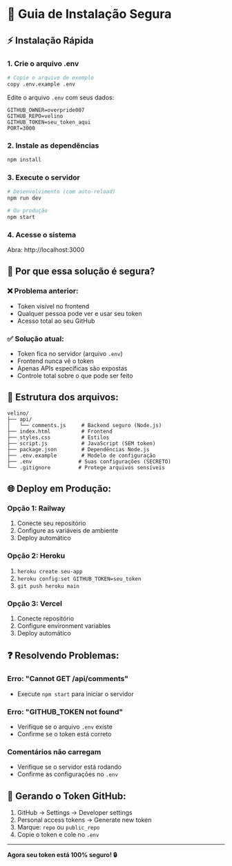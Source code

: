 # 🚀 Guia de Instalação Segura

## ⚡ Instalação Rápida

### 1. **Crie o arquivo .env**
```bash
# Copie o arquivo de exemplo
copy .env.example .env
```

Edite o arquivo `.env` com seus dados:
```env
GITHUB_OWNER=overpride007
GITHUB_REPO=velino
GITHUB_TOKEN=seu_token_aqui
PORT=3000
```

### 2. **Instale as dependências**
```bash
npm install
```

### 3. **Execute o servidor**
```bash
# Desenvolvimento (com auto-reload)
npm run dev

# Ou produção
npm start
```

### 4. **Acesse o sistema**
Abra: http://localhost:3000

## 🔐 **Por que essa solução é segura?**

### ❌ **Problema anterior:**
- Token visível no frontend
- Qualquer pessoa pode ver e usar seu token
- Acesso total ao seu GitHub

### ✅ **Solução atual:**
- Token fica no servidor (arquivo `.env`)
- Frontend nunca vê o token
- Apenas APIs específicas são expostas
- Controle total sobre o que pode ser feito

## 📁 **Estrutura dos arquivos:**

```
velino/
├── api/
│   └── comments.js     # Backend seguro (Node.js)
├── index.html          # Frontend
├── styles.css          # Estilos
├── script.js           # JavaScript (SEM token)
├── package.json        # Dependências Node.js
├── .env.example        # Modelo de configuração
├── .env               # Suas configurações (SECRETO)
└── .gitignore         # Protege arquivos sensíveis
```

## 🌐 **Deploy em Produção:**

### **Opção 1: Railway**
1. Conecte seu repositório
2. Configure as variáveis de ambiente
3. Deploy automático

### **Opção 2: Heroku**
1. `heroku create seu-app`
2. `heroku config:set GITHUB_TOKEN=seu_token`
3. `git push heroku main`

### **Opção 3: Vercel**
1. Conecte repositório
2. Configure environment variables
3. Deploy automático

## ❓ **Resolvendo Problemas:**

### **Erro: "Cannot GET /api/comments"**
- Execute `npm start` para iniciar o servidor

### **Erro: "GITHUB_TOKEN not found"**
- Verifique se o arquivo `.env` existe
- Confirme se o token está correto

### **Comentários não carregam**
- Verifique se o servidor está rodando
- Confirme as configurações no `.env`

## 🔑 **Gerando o Token GitHub:**

1. GitHub → Settings → Developer settings
2. Personal access tokens → Generate new token
3. Marque: `repo` ou `public_repo`
4. Copie o token e cole no `.env`

---

**Agora seu token está 100% seguro! 🔒**
